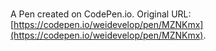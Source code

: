 # 

A Pen created on CodePen.io. Original URL: [https://codepen.io/weidevelop/pen/MZNKmx](https://codepen.io/weidevelop/pen/MZNKmx).


